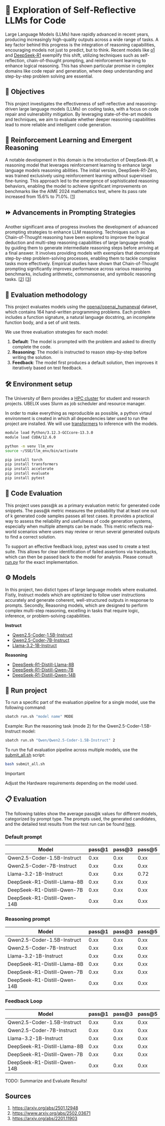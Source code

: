 # 🧠 Exploration of Self-Reflective LLMs for Code

Large Language Models (LLMs) have rapidly advanced in recent years, producing increasingly high-quality outputs across a wide range of tasks. A key factor behind this progress is the integration of reasoning capabilities, encouraging models not just to predict, but to think. Recent models like [o1](https://openai.com/o1/) and [DeepSeek-R1](https://api-docs.deepseek.com/news/news250120) exemplify this shift, utilizing techniques such as self-reflection, chain-of-thought prompting, and reinforcement learning to enhance logical reasoning. This has shown particular promise in complex domains like code repair and generation, where deep understanding and step-by-step problem solving are essential.

## 🎯 Objectives
This project investigates the effectiveness of self-reflective and reasoning-driven large language models (LLMs) on coding tasks, with a focus on code repair and vulnerability mitigation. By leveraging state-of-the-art models and techniques, we aim to evaluate whether deeper reasoning capabilities lead to more reliable and intelligent code generation.

## 💭 Reinforcement Learning and Emergent Reasoning
A notable development in this domain is the introduction of DeepSeek-R1, a reasoning model that leverages reinforcement learning to enhance large language models reasoning abilities. The initial version, DeepSeek-R1-Zero, was trained exclusively using reinforcement learning without supervised fine-tuning. This approach led to the emergence of sophisticated reasoning behaviors, enabling the model to achieve significant improvements on benchmarks like the AIME 2024 mathematics test, where its pass rate increased from 15.6% to 71.0%. [[1][1]]

## ⏩ Advancements in Prompting Strategies
Another significant area of progress involves the development of advanced prompting strategies to enhance LLM reasoning. Techniques such as Chain-of-Thought reasoning have been explored to improve the logical deduction and multi-step reasoning capabilities of large language models by guiding them to generate intermediate reasoning steps before arriving at a final answer. It involves providing models with exemplars that demonstrate step-by-step problem-solving processes, enabling them to tackle complex tasks more effectively. Empirical studies have shown that Chain-of-Thought prompting significantly improves performance across various reasoning benchmarks, including arithmetic, commonsense, and symbolic reasoning tasks. [[2][2]] [[3][3]]

## 👷 Evaluation methodology
This project evaluates models using the [openai/openai_humaneval](https://huggingface.co/datasets/openai/openai_humaneval) dataset, which contains 164 hand-written programming problems. Each problem includes a function signature, a natural language docstring, an incomplete function body, and a set of unit tests.

We use three evaluation strategies for each model:
1. **Default**: The model is prompted with the problem and asked to directly complete the code.
2. **Reasoning**: The model is instructed to reason step-by-step before writing the solution.
3. **Feedback**: The model first produces a default solution, then improves it iteratively based on test feedback.

## 🛠️ Environment setup
The University of Bern provides a [HPC cluster](https://hpc-unibe-ch.github.io/) for student and research projects. UBELIX uses Slurm as job scheduler and resource manager.

In order to make everything as reproducible as possible, a python virtaul environment is created in which all dependencies later used to run the project are installed. We will use [transformers](https://huggingface.co/docs/transformers/index) to inference with the models.

```Bash
module load Python/3.12.3-GCCcore-13.3.0
module load CUDA/12.6.0

python -m venv llm_env
source ~/SSE/llm_env/bin/activate

pip install torch
pip install transformers
pip install accelerate
pip install evaluate
pip install pytest
```

## 🔎 Code Evaluation
This project uses pass@k as a primary evaluation metric for generated code snippets. The pass@k metric measures the probability that at least one out of k generated code samples passes all test cases. It provides a practical way to assess the reliability and usefulness of code generation systems, especially when multiple attempts can be made. This metric reflects real-world scenarios where users may review or rerun several generated outputs to find a correct solution. 

To support an effective feedback loop, pytest was used to create a test suite. This allows for clear identification of failed assertions via tracebacks, which can then be passed back to the model for analysis. Please consult [run.py](/run.py) for the exact implementation.

## ⚙️ Models
In this project, two distict types of large language models where evaluated. Fistly, Instruct models which are optimized to follow user instructions accurately and generate coherent, well-structured outputs in response to prompts. Secondly, Reasoning models, which are designed to perform complex multi-step reasoning, excelling in tasks that require logic, inference, or problem-solving capabilities.

**Instruct**
- [Qwen2.5-Coder-1.5B-Instruct](https://huggingface.co/Qwen/Qwen2.5-Coder-1.5B-Instruct)
- [Qwen2.5-Coder-7B-Instruct](https://huggingface.co/Qwen/Qwen2.5-Coder-7B-Instruct)
- [Llama-3.2-1B-Instruct](https://huggingface.co/meta-llama/Llama-3.2-1B-Instruct)

**Reasoning**
- [DeepSeek-R1-Distill-Llama-8B](https://huggingface.co/deepseek-ai/DeepSeek-R1-Distill-Llama-8B)
- [DeepSeek-R1-Distill-Qwen-7B](https://huggingface.co/deepseek-ai/DeepSeek-R1-Distill-Qwen-7B)
- [DeepSeek-R1-Distill-Qwen-14B](https://huggingface.co/deepseek-ai/DeepSeek-R1-Distill-Qwen-14B)

## 🏃 Run project
To run a specific part of the evaluation pipeline for a single model, use the following command:
```Bash
sbatch run.sh "model name" MODE
```

Example: Run the reasoning task (mode 2) for the Qwen2.5-Coder-1.5B-Instruct model:
```Bash
sbatch run.sh "Qwen/Qwen2.5-Coder-1.5B-Instruct" 2
```

To run the full evaluation pipeline across multiple models, use the [submit_all.sh](/submit_all.sh) script:
```Bash
bash submit_all.sh
```

> [!IMPORTANT]  
> Adjust the Hardware requirements depending on the model used.

## 📋 Evaluation
The following tables show the average pass@k values for different models, categorized by prompt type. The prompts used, the generated candidates, and the detailed test results from the test run can be found [here](/results/).

### Default prompt

<center>

| Model                        | pass@1 | pass@3 | pass@5 |
| ---------------------------- | ------ | ------ | ------ |
| Qwen2.5-Coder-1.5B-Instruct  | 0.xx   | 0.xx   | 0.xx   |
| Qwen2.5-Coder-7B-Instruct    | 0.xx   | 0.xx   | 0.xx   |
| Llama-3.2-1B-Instruct        | 0.xx   | 0.xx   | 0.72   |
| DeepSeek-R1-Distill-Llama-8B | 0.xx   | 0.xx   | 0.xx   |
| DeepSeek-R1-Distill-Qwen-7B  | 0.xx   | 0.xx   | 0.xx   |
| DeepSeek-R1-Distill-Qwen-14B | 0.xx   | 0.xx   | 0.xx   |

</center>

### Reasoning prompt

<center>

| Model                        | pass@1 | pass@3 | pass@5 |
| ---------------------------- | ------ | ------ | ------ |
| Qwen2.5-Coder-1.5B-Instruct  | 0.xx   | 0.xx   | 0.xx   |
| Qwen2.5-Coder-7B-Instruct    | 0.xx   | 0.xx   | 0.xx   |
| Llama-3.2-1B-Instruct        | 0.xx   | 0.xx   | 0.xx   |
| DeepSeek-R1-Distill-Llama-8B | 0.xx   | 0.xx   | 0.xx   |
| DeepSeek-R1-Distill-Qwen-7B  | 0.xx   | 0.xx   | 0.xx   |
| DeepSeek-R1-Distill-Qwen-14B | 0.xx   | 0.xx   | 0.xx   |

</center>

### Feedback Loop

<center>

| Model                        | pass@1 | pass@3 | pass@5 |
| ---------------------------- | ------ | ------ | ------ |
| Qwen2.5-Coder-1.5B-Instruct  | 0.xx   | 0.xx   | 0.xx   |
| Qwen2.5-Coder-7B-Instruct    | 0.xx   | 0.xx   | 0.xx   |
| Llama-3.2-1B-Instruct        | 0.xx   | 0.xx   | 0.xx   |
| DeepSeek-R1-Distill-Llama-8B | 0.xx   | 0.xx   | 0.xx   |
| DeepSeek-R1-Distill-Qwen-7B  | 0.xx   | 0.xx   | 0.xx   |
| DeepSeek-R1-Distill-Qwen-14B | 0.xx   | 0.xx   | 0.xx   |

</center>

TODO: Summarize and Evaluate Results!

## Sources
1. https://arxiv.org/abs/2501.12948
2. https://www.arxiv.org/abs/2502.03671
3. https://arxiv.org/abs/2201.11903

[1]: https://arxiv.org/abs/2501.12948
[2]: https://www.arxiv.org/abs/2502.03671
[3]: https://arxiv.org/abs/2201.11903
